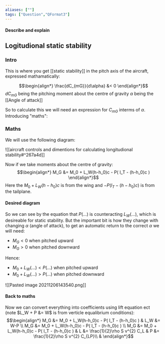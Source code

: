 ```yaml
---
aliases: [""]
tags: ["Question","QFormat3"]
---
```


#### Describe and explain
## Logitudional static stability
### Intro

This is where you get [[static stability]] in the pitch axis of the aircraft, expressed mathamatically:

$$\begin{align*}
\frac{dC_{mG}}{d\alpha} &< 0 
\end{align*}$$
$dC_{mG}$ being the pitching moment about the centre of gravity
$\alpha$ being the [[Angle of attack]]

So to calculate this we will need an expression for $C_{mG}$ interms of $\alpha$. Introducing "maths":

### Maths
We will use the following diagram:

![[aircraft controls and dimentions for calculating longitudional stability#^267a4d]]

Now if we take moments about the centre of gravity:
$$\begin{align*}
 M_G &=  M_0 + L_W(h-h_0)c - P( l_T - (h-h_0)c )
\end{align*}$$
Here the $M_0 + L_W(h-h_0)c$ is from the wing and $- P( l_T - (h-h_0)c )$ is from the tailplane.

#### Desired diagram
So we can see by the equation that $P(...)$ is counteracting $L_W(...)$, which is desireable for static stability. But the important bit is how they change with changing $\alpha$ (angle of attack), to get an automatic return to the correct $\alpha$ we will need:
- $M_G<0$ when pitched upward
- $M_G>0$ when pitched downward

Hence:
- $M_0+L_W(...) < P(...)$ when pitched upward
- $M_0+L_W(...) > P(...)$ when pitched downward

![[Pasted image 20211206143540.png]]

#### Back to maths
Now we can convert everything into coefficients using lift equation ect (note $L_W + P &= W$ is from verticle equalibrium conditions):
$$\begin{align*}
 M_G &=  M_0 + L_W(h-h_0)c - P( l_T - (h-h_0)c ) & L_W &= W-P \\
M_G &=  M_0 + L_W(h-h_0)c - P( l_T - (h-h_0)c ) \\
M_G &=  M_0 + L_W(h-h_0)c - P( l_T - (h-h_0)c )  & L &= \frac{1}{2}\rho S v^{2} C_L & P &= \frac{1}{2}\rho S v^{2} C_{LP}\\
&
\end{align*}$$